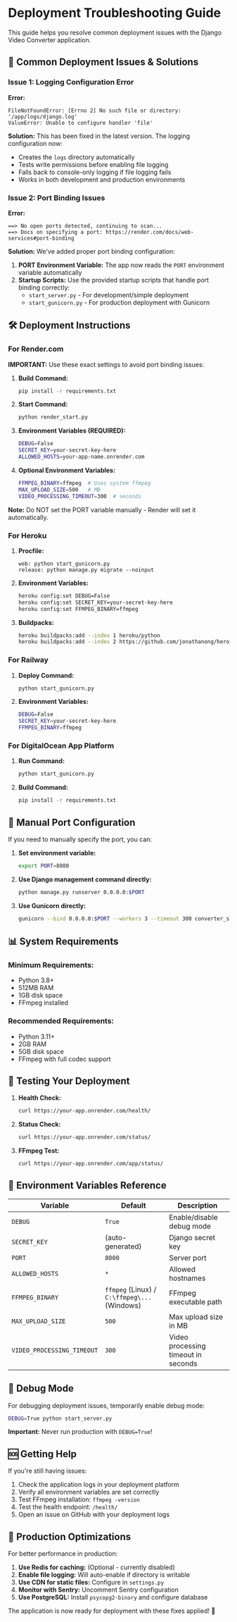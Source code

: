 # Deployment Troubleshooting Guide

This guide helps you resolve common deployment issues with the Django Video Converter application.

## 🚨 Common Deployment Issues & Solutions

### Issue 1: Logging Configuration Error

**Error:**
```
FileNotFoundError: [Errno 2] No such file or directory: '/app/logs/django.log'
ValueError: Unable to configure handler 'file'
```

**Solution:**
This has been fixed in the latest version. The logging configuration now:
- Creates the `logs` directory automatically
- Tests write permissions before enabling file logging
- Falls back to console-only logging if file logging fails
- Works in both development and production environments

### Issue 2: Port Binding Issues

**Error:**
```
==> No open ports detected, continuing to scan...
==> Docs on specifying a port: https://render.com/docs/web-services#port-binding
```

**Solution:**
We've added proper port binding configuration:

1. **PORT Environment Variable:** The app now reads the `PORT` environment variable automatically
2. **Startup Scripts:** Use the provided startup scripts that handle port binding correctly:
   - `start_server.py` - For development/simple deployment
   - `start_gunicorn.py` - For production deployment with Gunicorn

## 🛠 Deployment Instructions

### For Render.com

**IMPORTANT:** Use these exact settings to avoid port binding issues:

1. **Build Command:**
   ```bash
   pip install -r requirements.txt
   ```

2. **Start Command:**
   ```bash
   python render_start.py
   ```

3. **Environment Variables (REQUIRED):**
   ```bash
   DEBUG=False
   SECRET_KEY=your-secret-key-here
   ALLOWED_HOSTS=your-app-name.onrender.com
   ```

4. **Optional Environment Variables:**
   ```bash
   FFMPEG_BINARY=ffmpeg  # Uses system ffmpeg
   MAX_UPLOAD_SIZE=500   # MB
   VIDEO_PROCESSING_TIMEOUT=300  # seconds
   ```

**Note:** Do NOT set the PORT variable manually - Render will set it automatically.

### For Heroku

1. **Procfile:**
   ```
   web: python start_gunicorn.py
   release: python manage.py migrate --noinput
   ```

2. **Environment Variables:**
   ```bash
   heroku config:set DEBUG=False
   heroku config:set SECRET_KEY=your-secret-key-here
   heroku config:set FFMPEG_BINARY=ffmpeg
   ```

3. **Buildpacks:**
   ```bash
   heroku buildpacks:add --index 1 heroku/python
   heroku buildpacks:add --index 2 https://github.com/jonathanong/heroku-buildpack-ffmpeg-latest.git
   ```

### For Railway

1. **Deploy Command:**
   ```bash
   python start_gunicorn.py
   ```

2. **Environment Variables:**
   ```bash
   DEBUG=False
   SECRET_KEY=your-secret-key-here
   FFMPEG_BINARY=ffmpeg
   ```

### For DigitalOcean App Platform

1. **Run Command:**
   ```bash
   python start_gunicorn.py
   ```

2. **Build Command:**
   ```bash
   pip install -r requirements.txt
   ```

## 🔧 Manual Port Configuration

If you need to manually specify the port, you can:

1. **Set environment variable:**
   ```bash
   export PORT=8080
   ```

2. **Use Django management command directly:**
   ```bash
   python manage.py runserver 0.0.0.0:$PORT
   ```

3. **Use Gunicorn directly:**
   ```bash
   gunicorn --bind 0.0.0.0:$PORT --workers 3 --timeout 300 converter_site.wsgi:application
   ```

## 📊 System Requirements

### Minimum Requirements:
- Python 3.8+
- 512MB RAM
- 1GB disk space
- FFmpeg installed

### Recommended Requirements:
- Python 3.11+
- 2GB RAM
- 5GB disk space
- FFmpeg with full codec support

## 🧪 Testing Your Deployment

1. **Health Check:**
   ```bash
   curl https://your-app.onrender.com/health/
   ```

2. **Status Check:**
   ```bash
   curl https://your-app.onrender.com/status/
   ```

3. **FFmpeg Test:**
   ```bash
   curl https://your-app.onrender.com/app/status/
   ```

## 📝 Environment Variables Reference

| Variable | Default | Description |
|----------|---------|-------------|
| `DEBUG` | `True` | Enable/disable debug mode |
| `SECRET_KEY` | (auto-generated) | Django secret key |
| `PORT` | `8000` | Server port |
| `ALLOWED_HOSTS` | `*` | Allowed hostnames |
| `FFMPEG_BINARY` | `ffmpeg` (Linux) / `C:\ffmpeg\...` (Windows) | FFmpeg executable path |
| `MAX_UPLOAD_SIZE` | `500` | Max upload size in MB |
| `VIDEO_PROCESSING_TIMEOUT` | `300` | Video processing timeout in seconds |

## 🐛 Debug Mode

For debugging deployment issues, temporarily enable debug mode:

```bash
DEBUG=True python start_server.py
```

**Important:** Never run production with `DEBUG=True`!

## 🆘 Getting Help

If you're still having issues:

1. Check the application logs in your deployment platform
2. Verify all environment variables are set correctly
3. Test FFmpeg installation: `ffmpeg -version`
4. Test the health endpoint: `/health/`
5. Open an issue on GitHub with your deployment logs

## 🚀 Production Optimizations

For better performance in production:

1. **Use Redis for caching:** (Optional - currently disabled)
2. **Enable file logging:** Will auto-enable if directory is writable
3. **Use CDN for static files:** Configure in `settings.py`
4. **Monitor with Sentry:** Uncomment Sentry configuration
5. **Use PostgreSQL:** Install `psycopg2-binary` and configure database

The application is now ready for deployment with these fixes applied! 🎉
